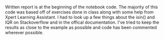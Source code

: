 Written report is at the beginning of the notebook code. The majority of this code was based off of exercises done in class along with some help from Xpert Learning Assistant. I had to look up a few things about the isin() and IQR on Stackoverflow and in the offical documentation. I've tried to keep the results as close to the example as possible and code has been commented wherever possible.
